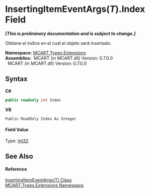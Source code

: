 # InsertingItemEventArgs(*T*).Index Field
 _**\[This is preliminary documentation and is subject to change.\]**_

Obtiene el índice en el cual el objeto será insertado.

**Namespace:**&nbsp;<a href="a8e71047-44e0-7000-43f0-67a6f5b9758c">MCART.Types.Extensions</a><br />**Assemblies:**&nbsp;&nbsp;MCART (in MCART.dll) Version: 0.7.0.0<br />&nbsp;&nbsp;MCART (in MCART.dll) Version: 0.7.0.0<br />

## Syntax

**C#**<br />
``` C#
public readonly int Index
```

**VB**<br />
``` VB
Public ReadOnly Index As Integer
```


#### Field Value
Type: <a href="http://msdn2.microsoft.com/es-es/library/td2s409d" target="_blank">Int32</a>

## See Also


#### Reference
<a href="7889f617-4c28-a73e-d50a-c2f6f7fefb9f">InsertingItemEventArgs(T) Class</a><br /><a href="a8e71047-44e0-7000-43f0-67a6f5b9758c">MCART.Types.Extensions Namespace</a><br />